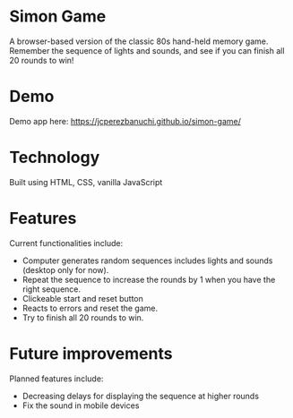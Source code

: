# Simon Game
A browser-based version of the classic 80s hand-held memory game. Remember the sequence of lights and sounds, and see if you can finish all 20 rounds to win!

# Demo
Demo app here: https://jcperezbanuchi.github.io/simon-game/

# Technology
Built using HTML, CSS, vanilla JavaScript 

# Features
Current functionalities include:

- Computer generates random sequences includes lights and sounds (desktop only for now).
- Repeat the sequence to increase the rounds by 1 when you have the right sequence.
- Clickeable start and reset button 
- Reacts to errors and reset the game.
- Try to finish all 20 rounds to win.


# Future improvements
Planned features include:

- Decreasing delays for displaying the sequence at higher rounds
- Fix the sound in mobile devices
